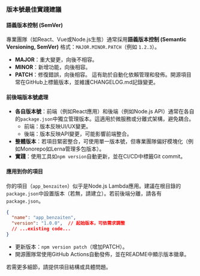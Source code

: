 ﻿### 版本號最佳實踐建議

#### 語義版本控制 (SemVer)
專業團隊（如React、Vue或Node.js生態）通常採用**語義版本控制 (Semantic Versioning, SemVer)** 格式：`MAJOR.MINOR.PATCH`（例如 `1.2.3`）。
- **MAJOR**：重大變更，向後不相容。
- **MINOR**：新增功能，向後相容。
- **PATCH**：修復錯誤，向後相容。
這有助於自動化依賴管理和發佈。開源項目常在GitHub上標籤版本，並維護CHANGELOG.md記錄變更。

#### 前後端版本號處理
- **各自版本號**：前端（例如React應用）和後端（例如Node.js API）通常在各自的`package.json`中獨立管理版本。這適用於微服務或分離式架構，避免耦合。
  - 前端：版本反映UI/UX變更。
  - 後端：版本反映API變更，可能影響前端整合。
- **整體版本**：若項目緊密整合，可使用單一版本號，但專業團隊偏好模塊化（例如Monorepo如Lerna管理多包版本）。
- **實踐**：使用工具如`npm version`自動更新，並在CI/CD中標籤Git commit。

#### 應用到你的項目
你的項目（`app_benzaiten`）似乎是Node.js Lambda應用。建議在根目錄的`package.json`中設置版本（若無，請建立）。若前後端分離，請各有`package.json`。

````json
{
  "name": "app_benzaiten",
  "version": "1.0.0",  // 起始版本，可依需求調整
  // ...existing code...
}
````

- 更新版本：`npm version patch`（增加PATCH）。
- 開源團隊常使用GitHub Actions自動發佈，並在README中顯示版本徽章。

若需更多細節，請提供項目結構或具體問題。